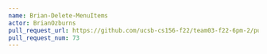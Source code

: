 ```yaml
---
name: Brian-Delete-MenuItems
actor: BrianOzburns
pull_request_url: https://github.com/ucsb-cs156-f22/team03-f22-6pm-2/pull/73
pull_request_num: 73
---
```

